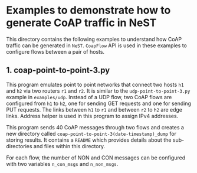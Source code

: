 # Examples to demonstrate how to generate CoAP traffic in NeST

This directory contains the following examples to understand how CoAP traffic can be generated in `NeST`. `CoapFlow` API is used in these examples to configure flows between a pair of hosts.

## 1. coap-point-to-point-3.py
This program emulates point to point networks that connect two hosts `h1` and `h2` via two routers `r1` and `r2`. It is similar to the `udp-point-to-point-3.py` example in `examples/udp`. Instead of a UDP flow, two CoAP flows are configured from `h1` to `h2`, one for sending GET requests and one for sending PUT requests. The links between `h1` to `r1` and between `r2` to `h2` are edge links. Address helper is used in this program to assign IPv4 addresses.

This program sends 40 CoAP messages through two flows and creates a new directory called `coap-point-to-point-3(date-timestamp)_dump` for storing results. It  contains a `README` which provides details about the sub-directories and files within this directory.

For each flow, the number of NON and CON messages can be configured with two variables `n_con_msgs` and `n_non_msgs`.
